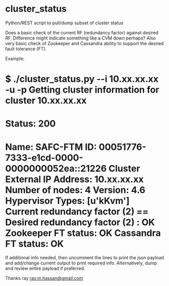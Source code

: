 # cluster_status
Python/REST script to pull/dump subset of cluster status

Does a basic check of the current RF (redundancy factor) against desired RF. Difference might indicate something like a CVM down perhaps? Also very basic check of Zookeeper and Cassandra ability to support the desired fault tolerance (FT).

Example:

$ ./cluster_status.py --i 10.xx.xx.xx -u <user> -p <password>
Getting cluster information for cluster 10.xx.xx.xx
===============================================================================
Status: 200
===============================================================================
Name: SAFC-FTM
ID: 00051776-7333-e1cd-0000-0000000052ea::21226
Cluster External IP Address: 10.xx.xx.xx
Number of nodes: 4
Version: 4.6
Hypervisor Types: [u'kKvm']
Current redundancy factor (2) == Desired redundancy factor (2) : OK
Zookeeper FT status: OK
Cassandra FT status: OK
===============================================================================

If additional info needed, then uncomment the lines to print the json payload and add/change current output to print required info. Alternatively, dump and  review entire payload if preferred.

Thanks
ray
ray.m.hassan@gmail.com
